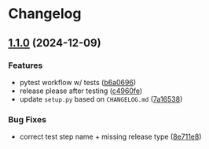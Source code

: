 # Changelog

## [1.1.0](https://www.github.com/leouchoapedreira/release-please-test/compare/v1.0.0...v1.1.0) (2024-12-09)


### Features

* pytest workflow w/ tests ([b6a0696](https://www.github.com/leouchoapedreira/release-please-test/commit/b6a0696cb68f58ae7a7c3ff3ec1a57df49e04c81))
* release please after testing ([c4960fe](https://www.github.com/leouchoapedreira/release-please-test/commit/c4960fe9786a3bad8092f8c989babb6f2ae159c7))
* update `setup.py` based on `CHANGELOG.md` ([7a16538](https://www.github.com/leouchoapedreira/release-please-test/commit/7a1653822228f56ed2cedda40b66b1bcda79f70d))


### Bug Fixes

* correct test step name + missing release type ([8e711e8](https://www.github.com/leouchoapedreira/release-please-test/commit/8e711e83da733e68f1e842ba3b555821e60f4877))
